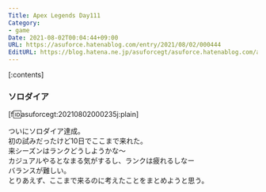```yaml
---
Title: Apex Legends Day111
Category:
- game
Date: 2021-08-02T00:04:44+09:00
URL: https://asuforce.hatenablog.com/entry/2021/08/02/000444
EditURL: https://blog.hatena.ne.jp/asuforcegt/asuforce.hatenablog.com/atom/entry/26006613792879068
---
```


[:contents]

### ソロダイア

[f:id:asuforcegt:20210802000235j:plain]

ついにソロダイア達成。  
初の試みだったけど10日でここまで来れた。  
来シーズンはランクどうしようかな〜   
カジュアルやるとなまる気がするし、ランクは疲れるしなー  
バランスが難しい。   
とりあえず、ここまで来るのに考えたことをまとめようと思う。
